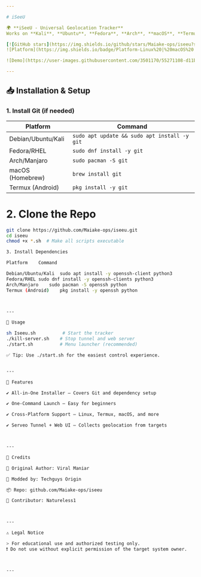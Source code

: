 ```yaml
---

# iSeeU

🌍 **iSeeU - Universal Geolocation Tracker**  
Works on **Kali**, **Ubuntu**, **Fedora**, **Arch**, **macOS**, **Termux (Android)**, and all major Linux distros.

[![GitHub stars](https://img.shields.io/github/stars/Maiake-ops/iseeu?style=social)](https://github.com/Maiake-ops/iseeu)
![Platform](https://img.shields.io/badge/Platform-Linux%20|%20macOS%20|%20Termux%20|%20Fedora%20|%20Arch-blue)

![Demo](https://user-images.githubusercontent.com/3501170/55271108-d11b3180-52fb-11e9-97e2-c930be295147.png)

---
```


## 📥 Installation & Setup

### 1. Install Git (if needed)

| Platform       | Command                                      |
|----------------|----------------------------------------------|
| Debian/Ubuntu/Kali | `sudo apt update && sudo apt install -y git` |
| Fedora/RHEL    | `sudo dnf install -y git`                    |
| Arch/Manjaro   | `sudo pacman -S git`                         |
| macOS (Homebrew) | `brew install git`                         |
| Termux (Android) | `pkg install -y git`                       |

# 2. Clone the Repo

```bash
git clone https://github.com/Maiake-ops/iseeu.git
cd iseeu
chmod +x *.sh  # Make all scripts executable

3. Install Dependencies

Platform	Command

Debian/Ubuntu/Kali	sudo apt install -y openssh-client python3
Fedora/RHEL	sudo dnf install -y openssh-clients python3
Arch/Manjaro	sudo pacman -S openssh python
Termux (Android)	pkg install -y openssh python



---

🚀 Usage

sh Iseeu.sh          # Start the tracker
./kill-server.sh    # Stop tunnel and web server
./start.sh          # Menu launcher (recommended)

✅ Tip: Use ./start.sh for the easiest control experience.


---

🌟 Features

✔️ All-in-One Installer — Covers Git and dependency setup

✔️ One-Command Launch — Easy for beginners

✔️ Cross-Platform Support — Linux, Termux, macOS, and more

✔️ Serveo Tunnel + Web UI — Collects geolocation from targets



---

📜 Credits

🧠 Original Author: Viral Maniar

🔧 Modded by: Techguys Origin

📦 Repo: github.com/Maiake-ops/iseeu

🌿 Contributor: Natureless1



---

⚠️ Legal Notice

> For educational use and authorized testing only.
❗ Do not use without explicit permission of the target system owner.



---
